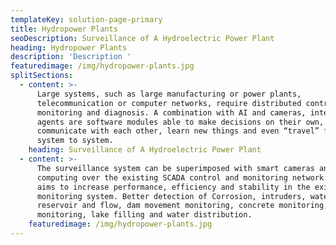 ```yaml
---
templateKey: solution-page-primary
title: Hydropower Plants
seoDescription: Surveillance of A Hydroelectric Power Plant
heading: Hydropower Plants
description: 'Description '
featuredimage: /img/hydropower-plants.jpg
splitSections:
  - content: >-
      Large systems, such as large manufacturing or power plants,
      telecommunication or computer networks, require distributed control,
      monitoring and diagnosis. A combination with AI and cameras, intelligent
      agents are software modules able to make decisions on their own,
      communicate with each other, learn new things and even “travel” from
      system to system.
    heading: Surveillance of A Hydroelectric Power Plant
  - content: >-
      The surveillance system can be superimposed with smart cameras and edge
      computing over the existing SCADA control and monitoring network. This
      aims to increase performance, efficiency and stability in the existing
      monitoring system. Better detection of Corrosion, intruders, water
      reservoir and flow, dam movement monitoring, concrete monitoring, climate
      monitoring, lake filling and water distribution.
    featuredimage: /img/hydropower-plants.jpg
---
```


